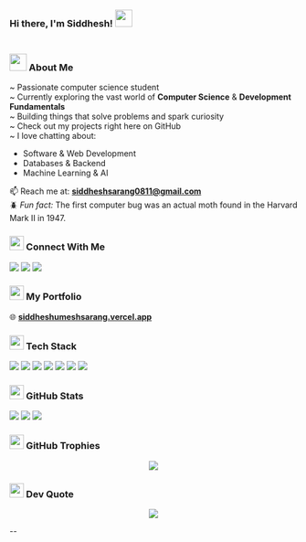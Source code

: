 ### Hi there, I'm Siddhesh! <img src="https://emojis.slackmojis.com/emojis/images/1536351075/4594/blob-wave.gif" width="30" /> <br/><br/>


### <img src="https://emojis.slackmojis.com/emojis/images/1643514389/3643/cool-doge.gif" width="30" /> About Me

~ Passionate computer science student <br/>
~ Currently exploring the vast world of **Computer Science** & **Development Fundamentals** <br/>
~ Building things that solve problems and spark curiosity  
~ Check out my projects right here on GitHub  
~ I love chatting about:
- Software & Web Development  
- Databases & Backend  
- Machine Learning & AI  

📫 Reach me at: **siddheshsarang0811@gmail.com**  
🪲 *Fun fact:* The first computer bug was an actual moth found in the Harvard Mark II in 1947.



### <img src="https://emojis.slackmojis.com/emojis/images/1643515208/12261/earth-globe.gif?1643515208" width="25"/> Connect With Me

<p align="left">
  <a href="https://instagram.com/iamsid08"><img src="https://img.shields.io/badge/Instagram-%23E4405F?style=for-the-badge&logo=instagram&logoColor=white" /></a>
  <a href="https://linkedin.com/in/siddhesh-sarang-3a060a2a2"><img src="https://img.shields.io/badge/LinkedIn-%230077B5?style=for-the-badge&logo=linkedin&logoColor=white" /></a>
  <a href="https://x.com/iamsid08_"><img src="https://img.shields.io/badge/X-black?style=for-the-badge&logo=X&logoColor=white" /></a>
</p>



### <img src="https://emojis.slackmojis.com/emojis/images/1699659569/74744/huh.gif?1699659569" width="25"/> My Portfolio

🌐 [**siddheshumeshsarang.vercel.app**](https://siddheshumeshsarang.vercel.app)


### <img src="https://emojis.slackmojis.com/emojis/images/1643514620/6248/dumpster-fire.gif?1643514620" width="25"/> Tech Stack

<p align="left">
  <img src="https://img.shields.io/badge/JavaScript-%23323330?style=for-the-badge&logo=javascript&logoColor=%23F7DF1E" />
  <img src="https://img.shields.io/badge/React-%2320232a?style=for-the-badge&logo=react&logoColor=%2361DAFB" />
  <img src="https://img.shields.io/badge/Vercel-%23000000?style=for-the-badge&logo=vercel&logoColor=white" />
  <img src="https://img.shields.io/badge/MySQL-4479A1?style=for-the-badge&logo=mysql&logoColor=white" />
  <img src="https://img.shields.io/badge/C++-%2300599C?style=for-the-badge&logo=c%2B%2B&logoColor=white" />
  <img src="https://img.shields.io/badge/Git-%23F05033?style=for-the-badge&logo=git&logoColor=white" />
  <img src="https://img.shields.io/badge/Docker-%230db7ed?style=for-the-badge&logo=docker&logoColor=white" />
</p>



### <img src="https://emojis.slackmojis.com/emojis/images/1643514843/8559/this_is_fine.gif?1643514843" width="25"/> GitHub Stats

<p align="left">
  <img src="https://github-readme-stats.vercel.app/api?username=SIDDHESHUMESHSARANG&theme=github_dark&hide_border=true&include_all_commits=true&count_private=true" />
  <img src="https://github-readme-streak-stats.herokuapp.com/?user=SIDDHESHUMESHSARANG&theme=github_dark&hide_border=true" />
  <img src="https://github-readme-stats.vercel.app/api/top-langs/?username=SIDDHESHUMESHSARANG&theme=github_dark&hide_border=true&layout=compact" />
</p>



### <img src="https://emojis.slackmojis.com/emojis/images/1694915491/69089/pizza-trophy.png?1694915491" width="25"/> GitHub Trophies

<p align="center">
  <img src="https://github-profile-trophy.vercel.app/?username=SIDDHESHUMESHSARANG&theme=radical&no-frame=true&no-bg=false&margin-w=8" />
</p>


### <img src="https://emojis.slackmojis.com/emojis/images/1643515270/12920/air_quotes.gif?1643515270" width="25"/> Dev Quote

<p align="center">
  <img src="https://quotes-github-readme.vercel.app/api?type=vertical&theme=merko" />
</p>

--

<!-- Designed with ❤️ and markdown magic -->

